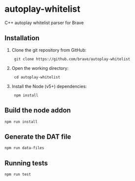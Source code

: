 # autoplay-whitelist

C++ autoplay whitelist parser for Brave

## Installation

1. Clone the git repository from GitHub:

        git clone https://github.com/brave/autoplay-whitelist

2. Open the working directory:

        cd autoplay-whitelist

3. Install the Node (v5+) dependencies:

        npm install

## Build the node addon

```
npm run install
```

## Generate the DAT file

```
npm run data-files
```

## Running tests

```
npm run test
```
